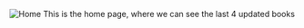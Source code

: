 ![Home](https://github.com/paul-23/bookmatch-frontend/assets/51365249/a389efef-4c39-4c17-835f-49d08aea04f9)
This is the home page, where we can see the last 4 updated books
